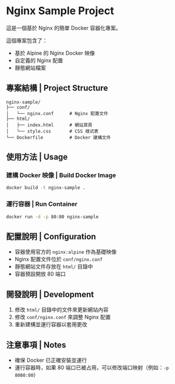# Nginx Sample Project

這是一個基於 Nginx 的簡單 Docker 容器化專案。

這個專案包含了：
- 基於 Alpine 的 Nginx Docker 映像
- 自定義的 Nginx 配置
- 靜態網站檔案

## 專案結構 | Project Structure

```
nginx-sample/
├── conf/
│   └── nginx.conf      # Nginx 配置文件
├── html/
│   ├── index.html      # 網站首頁
│   └── style.css       # CSS 樣式表
└── Dockerfile          # Docker 建構文件
```

## 使用方法 | Usage

### 建構 Docker 映像 | Build Docker Image
```bash
docker build -t nginx-sample .
```

### 運行容器 | Run Container
```bash
docker run -d -p 80:80 nginx-sample
```

## 配置說明 | Configuration

- 容器使用官方的 `nginx:alpine` 作為基礎映像
- Nginx 配置文件位於 `conf/nginx.conf`
- 靜態網站文件存放在 `html/` 目錄中
- 容器預設開放 80 端口

## 開發說明 | Development

1. 修改 `html/` 目錄中的文件來更新網站內容
2. 修改 `conf/nginx.conf` 來調整 Nginx 配置
3. 重新建構並運行容器以套用更改

## 注意事項 | Notes

- 確保 Docker 已正確安裝並運行
- 運行容器時，如果 80 端口已被占用，可以修改端口映射（例如：`-p 8080:80`） 